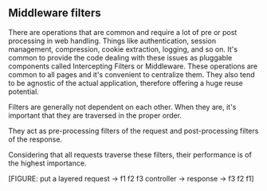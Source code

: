 Middleware filters
------------------

There are operations that are common and require a lot of pre or post processing
in web handling. Things like authentication, session management, compression,
cookie extraction, logging, and so on.  It's common to provide the code dealing with
these issues as pluggable components called Intercepting Filters or Middleware.
These operations are common to all pages and it's convenient to centralize
them. They also tend to be agnostic of the actual application, therefore
offering a huge reuse potential.

Filters are generally not dependent on each other. When they are, it's important
that they are traversed in the proper order.

They act as pre-processing filters of the request and post-processing
filters of the response.

Considering that all requests traverse these filters, their performance is of
the highest importance.

[FIGURE: put a layered request -> f1 f2 f3 controller -> response -> f3 f2 f1]
